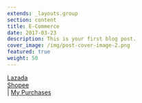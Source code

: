 ```yaml
---
extends: _layouts.group
section: content
title: E-Commerce
date: 2017-03-23
description: This is your first blog post.
cover_image: /img/post-cover-image-2.png
featured: true
weight: 50
---
```


<div class="grid grid-cols-1 xl:grid-cols-2">
        <div>
            <a href="http://lazada.com.ph/">Lazada</a>
        </div>
        <div>
            <a href="http://shopee.ph/">Shopee</a>
         <div class="sm:inline-block"> | <a href="http://shopee.ph/user/purchase">My Purchases</a></div>
     </div>
      </div>
